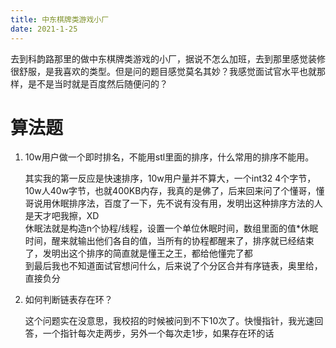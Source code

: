 ```yaml
---
title: 中东棋牌类游戏小厂
date: 2021-1-25
---
```


去到科韵路那里的做中东棋牌类游戏的小厂，据说不怎么加班，去到那里感觉装修很舒服，是我喜欢的类型。但是问的题目感觉莫名其妙？我感觉面试官水平也就那样，是不是当时就是百度然后随便问的？  

# 算法题  

1. 10w用户做一个即时排名，不能用stl里面的排序，什么常用的排序不能用。  

   其实我的第一反应是快速排序，10w用户量并不算大，一个int32 4个字节， 10w人40w字节，也就400KB内存，我真的是佛了，后来回来问了个懂哥，懂哥说用休眠排序法，百度了一下，先不说有没有用，发明出这种排序方法的人是天才吧我擦，XD  
   休眠法就是构造n个协程/线程，设置一个单位休眠时间，数组里面的值*休眠时间，醒来就输出他们各自的值，当所有的协程都醒来了，排序就已经结束了，发明出这个排序的简直就是懂王之王，都给他懂完了都  
   到最后我也不知道面试官想问什么，后来说了个分区合并有序链表，奥里给，直接负分  


2. 如何判断链表存在环？  

   这个问题实在没意思，我校招的时候被问到不下10次了。快慢指针，我光速回答，一个指针每次走两步，另外一个每次走1步，如果存在环的话 
